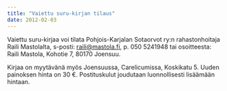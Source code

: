 ```yaml
---
title: "Vaiettu suru-kirjan tilaus"
date: 2012-02-03
---
```


Vaiettu suru-kirjaa voi tilata Pohjois-Karjalan Sotaorvot ry:n rahastonhoitaja Raili Mastolalta, s-posti: raili@mastola.fi, p. 050 5241948 tai osoitteesta: Raili Mastola, Kohotie 7, 80170 Joensuu.

Kirjaa on myytävänä myös Joensuussa, Carelicumissa, Koskikatu 5. Uuden painoksen hinta on 30 €. Postituskulut joudutaan luonnollisesti lisäämään hintaan.

